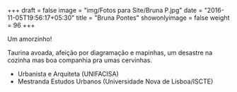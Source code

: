 +++
draft = false
image = "img/Fotos para Site/Bruna P.jpg"
date = "2016-11-05T19:56:17+05:30"
title = "Bruna Pontes"
showonlyimage = false
weight = 96
+++

Um amorzinho!
<!--more-->
Taurina avoada, afeição por diagramação e mapinhas, um desastre na cozinha mas boa companhia pra umas cervinhas.

* Urbanista e Arquiteta (UNIFACISA)
* Mestranda Estudos Urbanos (Universidade Nova de Lisboa/ISCTE)
